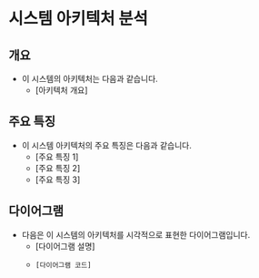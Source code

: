 # 시스템 아키텍처 분석

## 개요

- 이 시스템의 아키텍처는 다음과 같습니다.
  - [아키텍처 개요]

## 주요 특징

- 이 시스템 아키텍처의 주요 특징은 다음과 같습니다.
  - [주요 특징 1]
  - [주요 특징 2]
  - [주요 특징 3]

## 다이어그램

- 다음은 이 시스템의 아키텍처를 시각적으로 표현한 다이어그램입니다.
  - [다이어그램 설명]
  - ```mermaid
    [다이어그램 코드]